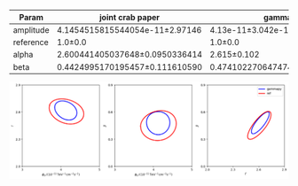 <html>
 <head>
  <meta charset="utf-8"/>
  <meta content="text/html;charset=UTF-8" http-equiv="Content-type"/>
 </head>
 <body>
  <table>
   <thead>
    <tr>
     <th>Param</th>
     <th>joint crab paper</th>
     <th>gammapy</th>
    </tr>
   </thead>
   <tr>
    <td>amplitude</td>
    <td>4.1454515815544054e-11±2.97146</td>
    <td>4.13e-11±3.042e-12</td>
   </tr>
   <tr>
    <td>reference</td>
    <td>1.0±0.0</td>
    <td>1.0±0.0</td>
   </tr>
   <tr>
    <td>alpha</td>
    <td>2.600441405037648±0.0950336414</td>
    <td>2.615±0.102</td>
   </tr>
   <tr>
    <td>beta</td>
    <td>0.4424995170195457±0.111610590</td>
    <td>0.47410227064747407±0.12968159</td>
   </tr>
  </table>
 </body>
</html>


 ![Contours](contours_magic.png)